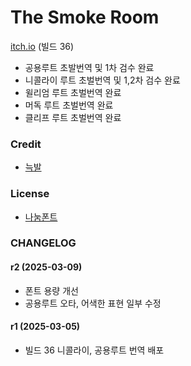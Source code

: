 # The Smoke Room

[itch.io](https://thegoodnightfellowship.itch.io/the-smoke-room) (빌드 36)

- 공용루트 초발번역 및 1차 검수 완료
- 니콜라이 루트 초벌번역 및 1,2차 검수 완료
- 윌리엄 루트 초벌번역 완료
- 머독 루트 초벌번역 완료
- 클리프 루트 초벌번역 완료

### Credit
- [늑발](https://x.com/frostwolfclaw)

### License
- [나눔폰트](https://help.naver.com/service/30016/contents/18088?osType=PC&lang=ko)

### CHANGELOG

#### r2 (2025-03-09)

- 폰트 용량 개선
- 공용루트 오타, 어색한 표현 일부 수정

#### r1 (2025-03-05)

- 빌드 36 니콜라이, 공용루트 번역 배포
